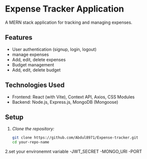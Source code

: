 # Expense Tracker Application

A MERN stack application for tracking and managing expenses.

## Features

- User authentication (signup, login, logout)
- manage expenses
- Add, edit, delete expenses
- Budget management
- Add, edit, delete budget
  


## Technologies Used

- Frontend: React (with Vite), Context API, Axios, CSS Modules
- Backend: Node.js, Express.js, MongoDB (Mongoose)

## Setup
1. *Clone the repository:*
   ```bash
   git clone https://github.com/Abdul8971/Expense-tracker.git
   cd your-repo-name
2.set your environemnt variable
  -JWT_SECRET
  -MONGO_URI
  -PORT

